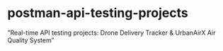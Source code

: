 # postman-api-testing-projects
"Real-time API testing projects: Drone Delivery Tracker &amp; UrbanAirX Air Quality System”

